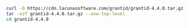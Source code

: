 ﻿```sh
curl -O https://cdn.lacunasoftware.com/grantid/grantid-4.4.0.tar.gz
tar -xzf grantid-4.4.0.tar.gz --one-top-level
cd grantid-4.4.0
```
